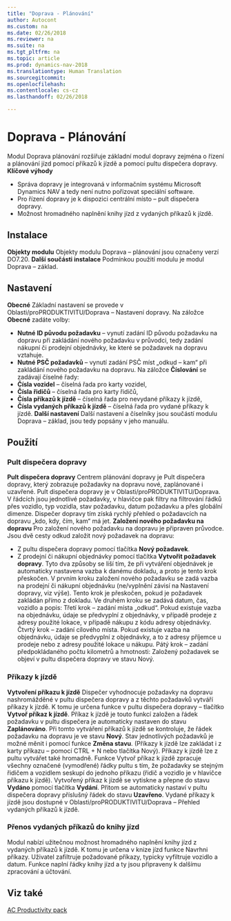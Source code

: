 ```yaml
---
title: "Doprava - Plánování"
author: Autocont
ms.custom: na
ms.date: 02/26/2018
ms.reviewer: na
ms.suite: na
ms.tgt_pltfrm: na
ms.topic: article
ms.prod: dynamics-nav-2018
ms.translationtype: Human Translation
ms.sourcegitcommit: 
ms.openlocfilehash: 
ms.contentlocale: cs-cz
ms.lasthandoff: 02/26/2018

---
```


# <a name="ac-pp-transport-planning.md"></a>Doprava - Plánování

Modul Doprava plánování rozšiřuje základní modul dopravy zejména o řízení a plánování jízd pomocí příkazů k jízdě a pomocí pultu dispečera dopravy.
**Klíčové výhody**
* Správa dopravy je integrovaná v informačním systému Microsoft Dynamics NAV a tedy není nutno pořizovat speciální software.
* Pro řízení dopravy je k dispozici centrální místo – pult dispečera dopravy.
* Možnost hromadného naplnění knihy jízd z vydaných příkazů k jízdě.

## Instalace
**Objekty modulu**
Objekty modulu Doprava – plánování jsou označeny verzí DO7.20.
**Další součásti instalace**
Podmínkou použití modulu je modul Doprava – základ.

## Nastavení
**Obecné**
Základní nastavení se provede v Oblasti/proPRODUKTIVITU/Doprava – Nastavení dopravy.
Na záložce **Obecné** zadáte volby:
* **Nutné ID původu požadavku** – vynutí zadání ID původu požadavku na dopravu při zakládání nového požadavku v průvodci, tedy zadání nákupní či prodejní objednávky, ke které se požadavek na dopravu vztahuje.
* **Nutné PSČ požadavků** – vynutí zadání PSČ míst „odkud – kam“ při zakládání nového požadavku na dopravu.
Na záložce **Číslování** se zadávají číselné řady:
* **Čísla vozidel** – číselná řada pro karty vozidel,
* **Čísla řidičů** – číselná řada pro karty řidičů,
* **Čísla příkazů k jízdě** – číselná řada pro nevydané příkazy k jízdě,
* **Čísla vydaných příkazů k jízdě** – číselná řada pro vydané příkazy k jízdě.
**Další nastavení**
Další nastavení a číselníky jsou součástí modulu Doprava – základ, jsou tedy popsány v jeho manuálu.

## Použití
### Pult dispečera dopravy
**Pult dispečera dopravy**
Centrem plánování dopravy je Pult dispečera dopravy, který zobrazuje požadavky na dopravu nové, zaplánované i uzavřené. Pult dispečera dopravy je v Oblasti/proPRODUKTIVITU/Doprava.
V řádcích jsou jednotlivé požadavky, v hlavičce pak filtry na filtrování řádků přes vozidlo, typ vozidla, stav požadavku, datum požadavku a přes globální dimenze. Dispečer dopravy tím získá rychlý přehled o požadavcích na dopravu „kdo, kdy, čím, kam“ má jet.
**Založení nového požadavku na dopravu**
Pro založení nového požadavku na dopravu je připraven průvodce.
Jsou dvě cesty odkud založit nový požadavek na dopravu:
* Z pultu dispečera dopravy pomocí tlačítka **Nový požadavek**.
* Z prodejní či nákupní objednávky pomocí tlačítka **Vytvořit požadavek dopravy**.
Tyto dva způsoby se liší tím, že při vytváření objednávek je automaticky nastavena vazba k danému dokladu, a proto je tento krok přeskočen.
V prvním kroku založení nového požadavku se zadá vazba na prodejní či nákupní objednávku (ne/vyplnění závisí na Nastavení dopravy, viz výše). Tento krok je přeskočen, pokud je požadavek zakládán přímo z dokladu.
Ve druhém kroku se zadává datum, čas, vozidlo a popis:
Třetí krok – zadání místa „odkud“. Pokud existuje vazba na objednávku, údaje se předvyplní z objednávky, v případě prodeje z adresy použité lokace, v případě nákupu z kódu adresy objednávky.
Čtvrtý krok – zadání cílového místa. Pokud existuje vazba na objednávku, údaje se předvyplní z objednávky, a to z adresy příjemce u prodeje nebo z adresy použité lokace u nákupu.
Pátý krok – zadání předpokládaného počtu kilometrů a hmotnosti:
Založený požadavek se objeví v pultu dispečera dopravy ve stavu Nový.
### Příkazy k jízdě
**Vytvoření příkazu k jízdě**
Dispečer vyhodnocuje požadavky na dopravu nashromážděné v pultu dispečera dopravy a z těchto požadavků vytváří příkazy k jízdě. K tomu je určena funkce v pultu dispečera dopravy – tlačítko **Vytvoř příkaz k jízdě**. Příkaz k jízdě je touto funkcí založen a řádek požadavku v pultu dispečera je automaticky nastaven do stavu **Zaplánováno**.
Při tomto vytváření příkazů k jízdě se kontroluje, že řádek požadavku na dopravu je ve stavu **Nový**.
Stav jednotlivých požadavků je možné měnit i pomocí funkce **Změna stavu**.
(Příkazy k jízdě lze zakládat i z karty příkazu – pomocí CTRL + N nebo tlačítka Nový).
Příkazy k jízdě lze z pultu vytvářet také hromadně. Funkce Vytvoř příkaz k jízdě zpracuje všechny označené (vymodřené) řádky pultu s tím, že požadavky se stejným řidičem a vozidlem seskupí do jednoho příkazu (řidič a vozidlo je v hlavičce příkazu k jízdě).
Vytvořený příkaz k jízdě se vytiskne a přepne do stavu **Vydáno** pomocí tlačítka **Vydání**. Přitom se automaticky nastaví v pultu dispečera dopravy příslušný řádek do stavu **Uzavřeno**. Vydané příkazy k jízdě jsou dostupné v Oblasti/proPRODUKTIVITU/Doprava – Přehled vydaných příkazů k jízdě. 
### Přenos vydaných příkazů do knihy jízd
Modul nabízí užitečnou možnost hromadného naplnění knihy jízd z vydaných příkazů k jízdě. K tomu je určena v knize jízd funkce Navrhni příkazy. Uživatel zafiltruje požadované příkazy, typicky vyfiltruje vozidlo a datum.
Funkce naplní řádky knihy jízd a ty jsou připraveny k dalšímu zpracování a účtování.


## <a name="see-also"></a>Viz také  
[AC Productivity pack](ac-pp-productivity-pack.md)  